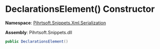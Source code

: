 # DeclarationsElement\(\) Constructor

**Namespace**: [Pihrtsoft.Snippets.Xml.Serialization](../../README.md)

**Assembly**: Pihrtsoft\.Snippets\.dll

```csharp
public DeclarationsElement()
```

